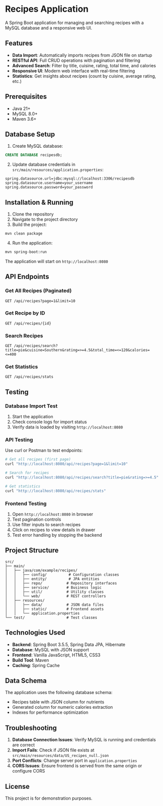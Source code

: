 # Recipes Application

A Spring Boot application for managing and searching recipes with a MySQL database and a responsive web UI.

## Features

- **Data Import**: Automatically imports recipes from JSON file on startup
- **RESTful API**: Full CRUD operations with pagination and filtering
- **Advanced Search**: Filter by title, cuisine, rating, total time, and calories
- **Responsive UI**: Modern web interface with real-time filtering
- **Statistics**: Get insights about recipes (count by cuisine, average rating, etc.)

## Prerequisites

- Java 21+
- MySQL 8.0+
- Maven 3.6+

## Database Setup

1. Create MySQL database:
```sql
CREATE DATABASE recipesdb;
```

2. Update database credentials in `src/main/resources/application.properties`:
```properties
spring.datasource.url=jdbc:mysql://localhost:3306/recipesdb
spring.datasource.username=your_username
spring.datasource.password=your_password
```

## Installation & Running

1. Clone the repository
2. Navigate to the project directory
3. Build the project:
```bash
mvn clean package
```

4. Run the application:
```bash
mvn spring-boot:run
```

The application will start on `http://localhost:8080`

## API Endpoints

### Get All Recipes (Paginated)
```
GET /api/recipes?page=1&limit=10
```

### Get Recipe by ID
```
GET /api/recipes/{id}
```

### Search Recipes
```
GET /api/recipes/search?title=pie&cuisine=Southern&rating=>=4.5&total_time=<=120&calories=<=400
```

### Get Statistics
```
GET /api/recipes/stats
```

## Testing

### Database Import Test
1. Start the application
2. Check console logs for import status
3. Verify data is loaded by visiting `http://localhost:8080`

### API Testing
Use curl or Postman to test endpoints:

```bash
# Get all recipes (first page)
curl "http://localhost:8080/api/recipes?page=1&limit=10"

# Search for recipes
curl "http://localhost:8080/api/recipes/search?title=pie&rating=>=4.5"

# Get statistics
curl "http://localhost:8080/api/recipes/stats"
```

### Frontend Testing
1. Open `http://localhost:8080` in browser
2. Test pagination controls
3. Use filter inputs to search recipes
4. Click on recipes to view details in drawer
5. Test error handling by stopping the backend

## Project Structure

```
src/
├── main/
│   ├── java/com/example/recipes/
│   │   ├── config/          # Configuration classes
│   │   ├── entity/          # JPA entities
│   │   ├── repo/           # Repository interfaces
│   │   ├── service/        # Business logic
│   │   ├── util/           # Utility classes
│   │   └── web/            # REST controllers
│   ├── resources/
│   │   ├── data/           # JSON data files
│   │   ├── static/         # Frontend assets
│   │   └── application.properties
└── test/                   # Test classes
```

## Technologies Used

- **Backend**: Spring Boot 3.5.5, Spring Data JPA, Hibernate
- **Database**: MySQL with JSON support
- **Frontend**: Vanilla JavaScript, HTML5, CSS3
- **Build Tool**: Maven
- **Caching**: Spring Cache

## Data Schema

The application uses the following database schema:
- Recipes table with JSON column for nutrients
- Generated column for numeric calories extraction
- Indexes for performance optimization

## Troubleshooting

1. **Database Connection Issues**: Verify MySQL is running and credentials are correct
2. **Import Fails**: Check if JSON file exists at `src/main/resources/data/US_recipes_null.json`
3. **Port Conflicts**: Change server port in `application.properties`
4. **CORS Issues**: Ensure frontend is served from the same origin or configure CORS

## License

This project is for demonstration purposes.
